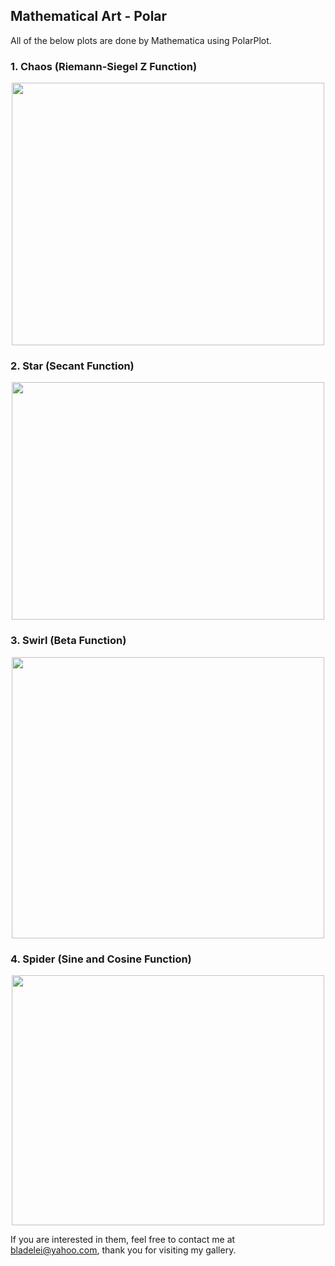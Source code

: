 ## Mathematical Art - Polar
All of the below plots are done by Mathematica using PolarPlot.

### 1. Chaos (Riemann-Siegel Z Function)
<p align="center"><img src= "https://user-images.githubusercontent.com/66701331/182991943-ef869548-e8d5-4c52-829a-8884657ca6b5.png" width="500" height="420" ></p>



### 2. Star (Secant Function)
<p align="center"><img src= "https://user-images.githubusercontent.com/66701331/182996236-f3f7e66c-28ef-46f6-8be0-05de2187ad83.png" width="500" height="380" ></p>


### 3. Swirl (Beta Function)
<p align="center"><img src= "https://user-images.githubusercontent.com/66701331/183236134-09723b14-698b-4c76-8cef-bdc732f073bb.png" width="500" height="450" ></p>

### 4. Spider (Sine and Cosine Function)
<p align="center"><img src= "https://user-images.githubusercontent.com/66701331/183236530-5dd80a2a-ad95-4217-85e7-9d88773230c2.png" width="500" height="400" ></p>


If you are interested in them, feel free to contact me at bladelei@yahoo.com, thank you for visiting my gallery.
